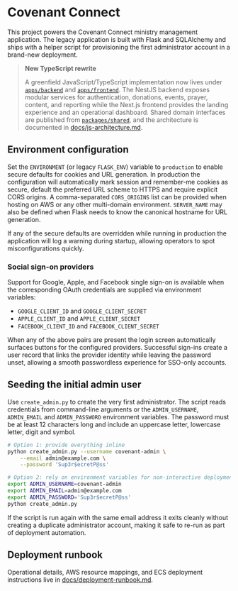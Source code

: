 # Covenant Connect

This project powers the Covenant Connect ministry management application.  The
legacy application is built with Flask and SQLAlchemy and ships with a helper
script for provisioning the first administrator account in a brand-new
deployment.

> **New TypeScript rewrite**
>
> A greenfield JavaScript/TypeScript implementation now lives under
> [`apps/backend`](apps/backend) and [`apps/frontend`](apps/frontend). The NestJS
> backend exposes modular services for authentication, donations, events,
> prayer, content, and reporting while the Next.js frontend provides the
> landing experience and an operational dashboard. Shared domain interfaces are
> published from [`packages/shared`](packages/shared), and the architecture is
> documented in [docs/js-architecture.md](docs/js-architecture.md).

## Environment configuration

Set the ``ENVIRONMENT`` (or legacy ``FLASK_ENV``) variable to ``production`` to
enable secure defaults for cookies and URL generation.  In production the
configuration will automatically mark session and remember-me cookies as secure,
default the preferred URL scheme to HTTPS and require explicit CORS origins.  A
comma-separated ``CORS_ORIGINS`` list can be provided when hosting on AWS or any
other multi-domain environment.  ``SERVER_NAME`` may also be defined when Flask
needs to know the canonical hostname for URL generation.

If any of the secure defaults are overridden while running in production the
application will log a warning during startup, allowing operators to spot
misconfigurations quickly.

### Social sign-on providers

Support for Google, Apple, and Facebook single sign-on is available when the
corresponding OAuth credentials are supplied via environment variables:

* ``GOOGLE_CLIENT_ID`` and ``GOOGLE_CLIENT_SECRET``
* ``APPLE_CLIENT_ID`` and ``APPLE_CLIENT_SECRET``
* ``FACEBOOK_CLIENT_ID`` and ``FACEBOOK_CLIENT_SECRET``

When any of the above pairs are present the login screen automatically surfaces
buttons for the configured providers.  Successful sign-ins create a user record
that links the provider identity while leaving the password unset, allowing a
smooth passwordless experience for SSO-only accounts.

## Seeding the initial admin user

Use ``create_admin.py`` to create the very first administrator.  The script
reads credentials from command-line arguments or the ``ADMIN_USERNAME``,
``ADMIN_EMAIL`` and ``ADMIN_PASSWORD`` environment variables.  The password must
be at least 12 characters long and include an uppercase letter, lowercase
letter, digit and symbol.

```bash
# Option 1: provide everything inline
python create_admin.py --username covenant-admin \
    --email admin@example.com \
    --password 'Sup3r$ecretP@ss'

# Option 2: rely on environment variables for non-interactive deployments
export ADMIN_USERNAME=covenant-admin
export ADMIN_EMAIL=admin@example.com
export ADMIN_PASSWORD='Sup3r$ecretP@ss'
python create_admin.py
```

If the script is run again with the same email address it exits cleanly without
creating a duplicate administrator account, making it safe to re-run as part of
deployment automation.

## Deployment runbook

Operational details, AWS resource mappings, and ECS deployment instructions live in [docs/deployment-runbook.md](docs/deployment-runbook.md).

